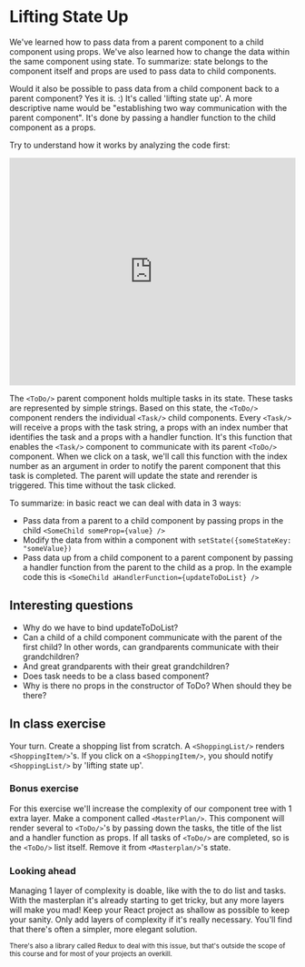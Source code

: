 # Lifting State Up

We've learned how to pass data from a parent component to a child component using props. We've also learned how to change the data within the same component using state. To summarize: state belongs to the component itself and props are used to pass data to child components. 

Would it also be possible to pass data from a child component back to a parent component? Yes it is. :) It's called 'lifting state up'. A more descriptive name would be "establishing two way communication with the parent component". It's done by passing a handler function to the child component as a props.

Try to understand how it works by analyzing the code first: 

<iframe height="400px" width="100%" src="https://repl.it/@Piepongwong/React-Lifting-State-Up?lite=true" scrolling="no" frameborder="no" allowtransparency="true" allowfullscreen="true" sandbox="allow-forms allow-pointer-lock allow-popups allow-same-origin allow-scripts allow-modals"></iframe>

The `<ToDo/>` parent component holds multiple tasks in its state. These tasks are represented by simple strings. Based on this state, the `<ToDo/>` component renders the individual `<Task/>` child components. Every `<Task/>` will receive a props with the task string, a props with an index number that identifies the task and a props with a handler function. It's this function that enables the `<Task/>` component to communicate with its parent `<ToDo/>` component. When we click on a task, we'll call this function with the index number as an argument in order to notify the parent component that this task is completed. The parent will update the state and rerender is triggered. This time without the task clicked.

To summarize: in basic react we can deal with data in 3 ways:

* Pass data from a parent to a child component by passing props in the child `<SomeChild someProp={value} />`
* Modify the data from within a component with `setState({someStateKey: "someValue})`
* Pass data up from a child component to a parent component by passing a handler function from the parent to the child as a prop. In the example code this is `<SomeChild aHandlerFunction={updateToDoList} />`

## Interesting questions

* Why do we have to bind updateToDoList?
* Can a child of a child component communicate with the parent of the first child? In other words, can grandparents communicate with their grandchildren?
* And great grandparents with their great grandchildren? 
* Does task needs to be a class based component?
* Why is there no props in the constructor of ToDo? When should they be there?
  
## In class exercise

Your turn. Create a shopping list from scratch. A `<ShoppingList/>` renders `<ShoppingItem/>`'s. If you click on a `<ShoppingItem/>`, you should notify `<ShoppingList/>` by 'lifting state up'. 

### Bonus exercise

For this exercise we'll increase the complexity of our component tree with 1 extra layer. Make a component called `<MasterPlan/>`. This component will render several to `<ToDo/>`'s by passing down the tasks, the title of the list and a handler function as props. If all tasks of `<ToDo/>` are completed, so is the `<ToDo/>` list itself. Remove it from `<Masterplan/>`'s state.

### Looking ahead
Managing 1 layer of complexity is doable, like with the to do list and tasks. With the masterplan it's already starting to get tricky, but any more layers will make you mad! Keep your React project as shallow as possible to keep your sanity. Only add layers of complexity if it's really necessary. You'll find that there's often a simpler, more elegant solution. 

<small> There's also a library called Redux to deal with this issue, but that's outside the scope of this course and for most of your projects an overkill.</small>
  